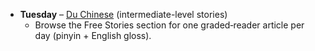 - **Tuesday** – [Du Chinese](https://www.duchinese.net/story/free) (intermediate-level stories)
  - Browse the Free Stories section for one graded‐reader article per day (pinyin + English gloss).